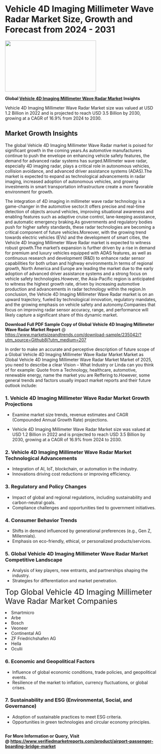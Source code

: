 <H1>Vehicle 4D Imaging Millimeter Wave Radar Market Size, Growth and Forecast from 2024 - 2031</H1><img class="aligncenter size-medium wp-image-584254" src="https://thirdeyenews.in/wp-content/uploads/2024/09/Global-Market-Research-300x168.jpeg" alt="" width="300" height="168" /><p><strong>Global&nbsp;<a href="https://www.marketsizeandtrends.com/download-sample/235042/?utm_source=Github8j?utm_medium=207">Vehicle 4D Imaging Millimeter Wave Radar Market</a> Insights</strong></p><p>Vehicle 4D Imaging Millimeter Wave Radar Market size was valued at USD 1.2 Billion in 2022 and is projected to reach USD 3.5 Billion by 2030, growing at a CAGR of 16.9% from 2024 to 2030.</p><p><h2>Market Growth Insights</h2> <p>The global Vehicle 4D Imaging Millimeter Wave Radar market is poised for significant growth in the coming years.As automotive manufacturers continue to push the envelope on enhancing vehicle safety features, the demand for advanced radar systems has surged.Millimeter wave radar, especially 4D imaging radar, plays a critical role in autonomous vehicles, collision avoidance, and advanced driver assistance systems (ADAS).The market is expected to expand as technological advancements in radar imaging, increased adoption of autonomous vehicles, and growing investments in smart transportation infrastructure create a more favorable environment for growth.</p> <p>The integration of 4D imaging in millimeter wave radar technology is a game-changer in the automotive sector.It offers precise and real-time detection of objects around vehicles, improving situational awareness and enabling features such as adaptive cruise control, lane-keeping assistance, and automatic emergency braking.As governments and regulatory bodies push for higher safety standards, these radar technologies are becoming a critical component of future vehicles.Moreover, with the growing trend towards electric vehicles (EVs) and the development of smart cities, the Vehicle 4D Imaging Millimeter Wave Radar market is expected to witness robust growth.The market’s expansion is further driven by a rise in demand for premium and luxury vehicles equipped with ADAS features, as well as continuous research and development (R&D) to enhance radar sensor capabilities for both urban and highway environments.In terms of regional growth, North America and Europe are leading the market due to the early adoption of advanced driver assistance systems and a strong focus on vehicle safety technologies.However, the Asia-Pacific region is anticipated to witness the highest growth rate, driven by increasing automotive production and advancements in radar technology within the region.In conclusion, the Vehicle 4D Imaging Millimeter Wave Radar market is on an upward trajectory, fueled by technological innovation, regulatory mandates, and the growing emphasis on vehicle safety and autonomy.Companies that focus on improving radar sensor accuracy, range, and performance will likely capture a significant share of this dynamic market.</p> <p><span class=""><strong>Download Full PDF Sample Copy of Global Vehicle 4D Imaging Millimeter Wave Radar Market Report</strong> @ <a href="https://www.marketsizeandtrends.com/download-sample/235042/?utm_source=Github8j?utm_medium=207" target="_blank">https://www.marketsizeandtrends.com/download-sample/235042/?utm_source=Github8j?utm_medium=207</a></span></p><p>In order to make an accurate and perceptive description of future scope of a Global&nbsp;Vehicle 4D Imaging Millimeter Wave Radar Market Market as Global&nbsp;Vehicle 4D Imaging Millimeter Wave Radar Market Market of 2025, you need to describe a clear Vision &ndash; What Industry or Linda can you think of for example: Quote from a Technology, healthcare, automotive, renewable energy, name the market you are Reffering to.However, some general trends and factors usually impact market reports and their future outlook include:</p><h3>1.&nbsp;<strong>Vehicle 4D Imaging Millimeter Wave Radar Market Growth Projections</strong></h3><ul><li>Examine market size trends, revenue estimates and CAGR (Compounded Annual Growth Rate) projections.</li><li><p>Vehicle 4D Imaging Millimeter Wave Radar Market size was valued at USD 1.2 Billion in 2022 and is projected to reach USD 3.5 Billion by 2030, growing at a CAGR of 16.9% from 2024 to 2030.</p></li></ul><h3>2.&nbsp;<strong>Vehicle 4D Imaging Millimeter Wave Radar Market Technological Advancements</strong></h3><ul><li>Integration of AI, IoT, blockchain, or automation in the industry.</li><li>Innovations driving cost reductions or improving efficiency.</li></ul><h3>3.&nbsp;<strong>Regulatory and Policy Changes</strong></h3><ul><li>Impact of global and regional regulations, including sustainability and carbon-neutral goals.</li><li>Compliance challenges and opportunities tied to government initiatives.</li></ul><h3>4.&nbsp;<strong>Consumer Behavior Trends</strong></h3><ul><li>Shifts in demand influenced by generational preferences (e.g., Gen Z, Millennials).</li><li>Emphasis on eco-friendly, ethical, or personalized products/services.</li></ul><h3>5.&nbsp;<strong>Global Vehicle 4D Imaging Millimeter Wave Radar Market Competitive Landscape</strong></h3><ul><li>Analysis of key players, new entrants, and partnerships shaping the industry.</li><li>Strategies for differentiation and market penetration.</li></ul><p data-pm-slice="1 1 []"><span style="color: inherit; font-family: inherit; font-size: 25px;">Top Global Vehicle 4D Imaging Millimeter Wave Radar Market Companies</span></p><div class="" data-test-id=""><p><li>Smartmicro</li><li> Arbe</li><li> Bosch</li><li> Veoneer</li><li> Continental AG</li><li> ZF Friedrichshafen AG</li><li> Hella</li><li> Oculii</li></p></div><h3>6.&nbsp;<strong>Economic and Geopolitical Factors</strong></h3><ul><li>Influence of global economic conditions, trade policies, and geopolitical events.</li><li>Resilience of the market to inflation, currency fluctuations, or global crises.</li></ul><h3>7.&nbsp;<strong>Sustainability and ESG (Environmental, Social, and Governance)</strong></h3><ul><li>Adoption of sustainable practices to meet ESG criteria.</li><li>Opportunities in green technologies and circular economy principles.</li></ul><h2><strong style="font-size: 14px;">For More Information or Query, Visit @&nbsp;</strong><a style="background-color: #ffffff; font-size: 14px;" href="https://www.marketsizeandtrends.com/report/vehicle-4d-imaging-millimeter-wave-radar-market/" target="_blank">https://www.verifiedmarketreports.com/product/airport-passenger-boarding-bridge-market</a></h2>